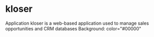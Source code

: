 # kloser
Application
kloser is a web-based application used to manage sales opportunities and CRM databases
Background: color="#00000"
